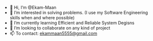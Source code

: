 - 👋 Hi, I’m @Ekam-Maan
- 👀 I’m interested in solving problems. (I use my Software Engineering skills when and where possible)
- 🌱 I’m currently learning Efficient and Reliable System Degisns
- 💞️ I’m looking to collaborate on any kind of project
- 📫 To contact: ekammaan5555@gmail.com
<!---
Ekam-Maan/Ekam-Maan is a ✨ special ✨ repository because its `README.md` (this file) appears on your GitHub profile.
You can click the Preview link to take a look at your changes.
--->
